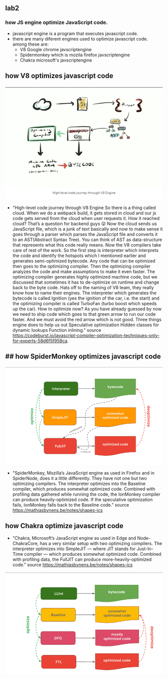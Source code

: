 ## lab2 
### how JS engine optimize JavaScript code.

* javascript engine is a program that executes javascript code.
* there are many diferent engines used to optimize javascript code. among these are:
    * V8  Google chrome javscriptengine
    * Spidermonkey which is mozila firefox javscriptengine
    * Chakra microsoft's javscriptengine
## how V8 optimizes javascript code

![image](https://github.com/danialg6/CS445Assigment/blob/master/lab2/image/v8.PNG)

 * "High-level code journey through V8 Engine
So there is a thing called cloud. When we do a webpack build, it gets stored in cloud and our js code gets served from the cloud when user requests it. How it reached cloud? That’s a question for backend guys 😜
Now the cloud sends us JavaScript file, which is a junk of text basically and now to make sense it goes through a parser which parses the JavaScript file and converts it to an AST(Abstract Syntax Tree). You can think of AST as data-structure that represents what this code really means.
Now the V8 compilers take care of rest of the work. So the first step is interpreter which interprets the code and identify the hotspots which I mentioned earlier and generates semi-optimized bytecode. Any code that can be optimized then goes to the optimizing compiler. Then the optimizing compiler analyzes the code and make assumptions to make it even faster. The optimizing compiler generates highly optimized machine code, but we discussed that sometimes it has to de-optimize on runtime and change back to the byte code. Hats off to the naming of V8 team, they really know how to name their engines. The interpreter which generates the bytecode is called Ignition (yes the ignition of the car, i.e. the start) and the optimizing compiler is called TurboFan (turbo boost which speeds up the car).
How to optimize now?
As you have already guessed by now we need to ship code which goes to that green arrow to run our code faster. And we must avoid the red arrow which is not good.
Three things engine does to help us out
Speculative optimization
Hidden classes for dynamic lookups
Function inlining." source https://codeburst.io/javascript-compiler-optimization-techniques-only-for-experts-58d6f5f958ca.

## ## how SpiderMonkey optimizes javascript code

![image](https://github.com/danialg6/CS445Assigment/blob/master/lab2/image/SpiderMonkey.PNG)

* "SpiderMonkey, Mozilla’s JavaScript engine as used in Firefox and in SpiderNode, does it a little differently. They have not one but two optimizing compilers. The interpreter optimizes into the Baseline compiler, which produces somewhat optimized code. Combined with profiling data gathered while running the code, the IonMonkey compiler can produce heavily-optimized code. If the speculative optimization fails, IonMonkey falls back to the Baseline code." source https://mathiasbynens.be/notes/shapes-ics



## how Chakra optimize javascript code
* "Chakra, Microsoft’s JavaScript engine as used in Edge and Node-ChakraCore, has a very similar setup with two optimizing compilers. The interpreter optimizes into SimpleJIT — where JIT stands for Just-In-Time compiler — which produces somewhat optimized code. Combined with profiling data, the FullJIT can produce more-heavily-optimized code." source https://mathiasbynens.be/notes/shapes-ics

![image](https://github.com/danialg6/CS445Assigment/blob/master/lab2/image/Chakra.PNG)



